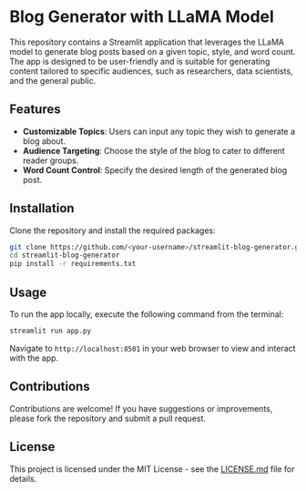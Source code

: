 # Blog Generator with LLaMA Model

This repository contains a Streamlit application that leverages the LLaMA model to generate blog posts based on a given topic, style, and word count. The app is designed to be user-friendly and is suitable for generating content tailored to specific audiences, such as researchers, data scientists, and the general public.

## Features

- **Customizable Topics**: Users can input any topic they wish to generate a blog about.
- **Audience Targeting**: Choose the style of the blog to cater to different reader groups.
- **Word Count Control**: Specify the desired length of the generated blog post.

## Installation

Clone the repository and install the required packages:

```bash
git clone https://github.com/<your-username>/streamlit-blog-generator.git
cd streamlit-blog-generator
pip install -r requirements.txt
```

## Usage

To run the app locally, execute the following command from the terminal:

```bash
streamlit run app.py
```

Navigate to `http://localhost:8501` in your web browser to view and interact with the app.



## Contributions

Contributions are welcome! If you have suggestions or improvements, please fork the repository and submit a pull request.

## License

This project is licensed under the MIT License - see the [LICENSE.md](LICENSE.md) file for details.
